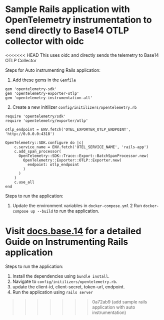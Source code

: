 # Sample Rails application with OpenTelemetry instrumentation to send directly to Base14 OTLP collector with oidc

<<<<<<< HEAD
This uses oidc and directly sends the telemetry to Base14 OTLP Collector

Steps for Auto instrumenting Rails application:

1. Add these gems in the `Gemfile`

```
gem 'opentelemetry-sdk'
gem 'opentelemetry-exporter-otlp'
gem 'opentelemetry-instrumentation-all'
```

2. Create a new initilizer `config/initilizers/opentelemetry.rb`

```
require 'opentelemetry/sdk'
require 'opentelemetry/exporter/otlp'

otlp_endpoint = ENV.fetch('OTEL_EXPORTER_OTLP_ENDPOINT', 'http://0.0.0.0:4318')

OpenTelemetry::SDK.configure do |c|
    c.service_name = ENV.fetch('OTEL_SERVICE_NAME', 'rails-app')
    c.add_span_processor(
      OpenTelemetry::SDK::Trace::Export::BatchSpanProcessor.new(
        OpenTelemetry::Exporter::OTLP::Exporter.new(
          endpoint: otlp_endpoint
        )
      )
    )
    c.use_all
end
```

Steps to run the application:

1. Update the environment variables in `docker-compose.yml`
   2 Run `docker-compose up --build` to run the application.

Visit [docs.base.14](http://docs.base14.io/instrument/apps/auto-instrumentation/rails) for a detailed Guide on Instrumenting Rails application
=======
Steps to run the application:
1. Install the dependencies using `bundle install`.
2. Navigate to `config/initilizers/opentelemetry.rb`.
3. update the client-id, client-secret, token-url, endpoint.
4. Run the application using `rails server`
>>>>>>> 0a72ab9 (add sample rails application with auto instrumentation)
